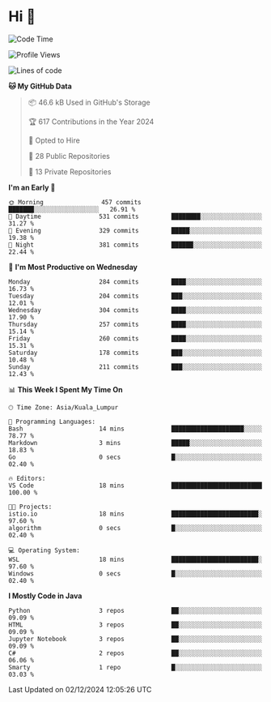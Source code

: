 <h1>Hi 👋</h1>

<!--START_SECTION:waka-->
![Code Time](http://img.shields.io/badge/Code%20Time-801%20hrs%2059%20mins-blue)

![Profile Views](http://img.shields.io/badge/Profile%20Views-0-blue)

![Lines of code](https://img.shields.io/badge/From%20Hello%20World%20I%27ve%20Written-1.3%20million%20lines%20of%20code-blue)

**🐱 My GitHub Data** 

> 📦 46.6 kB Used in GitHub's Storage 
 > 
> 🏆 617 Contributions in the Year 2024
 > 
> 💼 Opted to Hire
 > 
> 📜 28 Public Repositories 
 > 
> 🔑 13 Private Repositories 
 > 
**I'm an Early 🐤** 

```text
🌞 Morning                457 commits         ███████░░░░░░░░░░░░░░░░░░   26.91 % 
🌆 Daytime                531 commits         ████████░░░░░░░░░░░░░░░░░   31.27 % 
🌃 Evening                329 commits         █████░░░░░░░░░░░░░░░░░░░░   19.38 % 
🌙 Night                  381 commits         ██████░░░░░░░░░░░░░░░░░░░   22.44 % 
```
📅 **I'm Most Productive on Wednesday** 

```text
Monday                   284 commits         ████░░░░░░░░░░░░░░░░░░░░░   16.73 % 
Tuesday                  204 commits         ███░░░░░░░░░░░░░░░░░░░░░░   12.01 % 
Wednesday                304 commits         ████░░░░░░░░░░░░░░░░░░░░░   17.90 % 
Thursday                 257 commits         ████░░░░░░░░░░░░░░░░░░░░░   15.14 % 
Friday                   260 commits         ████░░░░░░░░░░░░░░░░░░░░░   15.31 % 
Saturday                 178 commits         ███░░░░░░░░░░░░░░░░░░░░░░   10.48 % 
Sunday                   211 commits         ███░░░░░░░░░░░░░░░░░░░░░░   12.43 % 
```


📊 **This Week I Spent My Time On** 

```text
🕑︎ Time Zone: Asia/Kuala_Lumpur

💬 Programming Languages: 
Bash                     14 mins             ████████████████████░░░░░   78.77 % 
Markdown                 3 mins              █████░░░░░░░░░░░░░░░░░░░░   18.83 % 
Go                       0 secs              █░░░░░░░░░░░░░░░░░░░░░░░░   02.40 % 

🔥 Editors: 
VS Code                  18 mins             █████████████████████████   100.00 % 

🐱‍💻 Projects: 
istio.io                 18 mins             ████████████████████████░   97.60 % 
algorithm                0 secs              █░░░░░░░░░░░░░░░░░░░░░░░░   02.40 % 

💻 Operating System: 
WSL                      18 mins             ████████████████████████░   97.60 % 
Windows                  0 secs              █░░░░░░░░░░░░░░░░░░░░░░░░   02.40 % 
```

**I Mostly Code in Java** 

```text
Python                   3 repos             ██░░░░░░░░░░░░░░░░░░░░░░░   09.09 % 
HTML                     3 repos             ██░░░░░░░░░░░░░░░░░░░░░░░   09.09 % 
Jupyter Notebook         3 repos             ██░░░░░░░░░░░░░░░░░░░░░░░   09.09 % 
C#                       2 repos             ██░░░░░░░░░░░░░░░░░░░░░░░   06.06 % 
Smarty                   1 repo              █░░░░░░░░░░░░░░░░░░░░░░░░   03.03 % 
```




 Last Updated on 02/12/2024 12:05:26 UTC
<!--END_SECTION:waka-->
